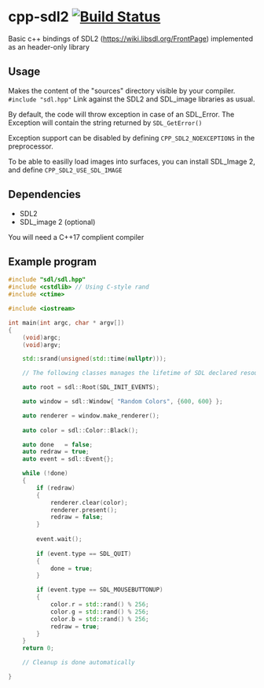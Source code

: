 # cpp-sdl2 [![Build Status](https://travis-ci.com/Edhebi/cpp-sdl2.svg?branch=master)](https://travis-ci.com/Edhebi/cpp-sdl2)
Basic c++ bindings of SDL2 (https://wiki.libsdl.org/FrontPage) implemented as an header-only library

## Usage

Makes the content of the "sources" directory visible by your compiler. `#include "sdl.hpp"` Link against the SDL2 and SDL_image libraries as usual.

By default, the code will throw exception in case of an SDL_Error. The Exception will contain the string returned by `SDL_GetError()`

Exception support can be disabled by defining `CPP_SDL2_NOEXCEPTIONS` in the preprocessor. 

To be able to easilly load images into surfaces, you can install SDL_Image 2, and define `CPP_SDL2_USE_SDL_IMAGE`

## Dependencies

- SDL2
- SDL_image 2 (optional)

You will need a C++17 complient compiler

## Example program

```cpp
#include "sdl/sdl.hpp"
#include <cstdlib> // Using C-style rand
#include <ctime>

#include <iostream>

int main(int argc, char * argv[])
{
	(void)argc;
	(void)argv;

	std::srand(unsigned(std::time(nullptr)));

	// The following classes manages the lifetime of SDL declared resources RAII style

	auto root = sdl::Root(SDL_INIT_EVENTS);

	auto window = sdl::Window{ "Random Colors", {600, 600} };

	auto renderer = window.make_renderer();
	
	auto color = sdl::Color::Black();

	auto done   = false;
	auto redraw = true;
	auto event = sdl::Event{};

	while (!done)
	{
		if (redraw)
		{
			renderer.clear(color);
			renderer.present();
			redraw = false;
		}
	
		event.wait();
		
		if (event.type == SDL_QUIT)
		{
			done = true;
		}

		if (event.type == SDL_MOUSEBUTTONUP)
		{
			color.r = std::rand() % 256;
			color.g = std::rand() % 256;
			color.b = std::rand() % 256;
			redraw = true;
		}
	}
	return 0;

	// Cleanup is done automatically

}
```
